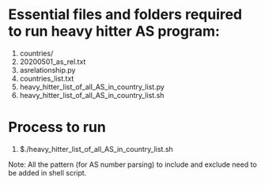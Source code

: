 # Essential files and folders required to run heavy hitter AS program:
1. countries/
2. 20200501_as_rel.txt
3. asrelationship.py
4. countries_list.txt
5. heavy_hitter_list_of_all_AS_in_country_list.py
6. heavy_hitter_list_of_all_AS_in_country_list.sh

# Process to run
1. $./heavy_hitter_list_of_all_AS_in_country_list.sh

Note: All the pattern (for AS number parsing) to include and exclude need to be added in shell script.
